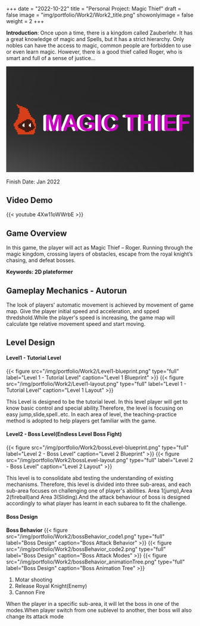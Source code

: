 +++
date = "2022-10-22"
title = "Personal Project: Magic Thief"
draft = false
image = "img/portfolio/Work2/Work2_title.png"
showonlyimage = false
weight = 2
+++

**Introduction**: Once upon a time, there is a kingdom called Zauberlehr. It has a great knowledge of magic and Spells, but it has a strict hierarchy. Only nobles can have the access to magic, common people are forbidden to use or even learn magic. However, there is a good thief called Roger, who is smart and full of a sense of justice...


<!--more-->
![gamelogo][1]

Finish Date: Jan 2022
## Video Demo
{{< youtube 4Xw11oWWrbE >}}
## Game Overview

In this game, the player will act as Magic Thief – Roger. Running through the magic kingdom, crossing layers of obstacles, escape from the royal knight’s chasing, and defeat bosses.

**Keywords: 2D plateformer**

## Gameplay Mechanics - Autorun
The look of players' automatic movement is achieved by movement of game map. Give the player initial speed and acceleration, and spped thredshold.While the player's speed is increasing, the game map will calculate tge relative movement speed and start moving.

## Level Design
#### Level1 - Tutorial Level
{{< figure
  src="/img/portfolio/Work2/Level1-blueprint.png"
  type="full"
  label="Level 1 - Tutorial Level"
  caption="Level 1 Blueprint" >}}
  {{< figure
  src="/img/portfolio/Work2/Level1-layout.png"
  type="full"
  label="Level 1 - Tutorial Level"
  caption="Level 1 Layout" >}}

  This Level is designed to be the tutorial level. In this level player will get to know basic control and special ability.Therefore, the level is focusing on easy jump,slide,spell..etc. In each area of level, the teaching-practice method is adopted to help players get familiar with the game.

#### Level2 - Boss Level(Endless Level Boss Fight)
{{< figure
  src="/img/portfolio/Work2/bossLevel-blueprint.png"
  type="full"
  label="Level 2 - Boss Level"
  caption="Level 2 Blueprint" >}}
{{< figure
  src="/img/portfolio/Work2/bossLevel-layout.png"
  type="full"
  label="Level 2 - Boss Level"
  caption="Level 2 Layout" >}}

  This level is to consolidate abd testing the understanding of existing mechanisms. Therefore, this level is divided into three sub-areas, and each sub-area focuses on challenging one of player's abilities. Area 1(jump),Area 2(fireball)and Area 3(Sliding).And the attack behaviour of boss is designed accordingly to what player has learnt in each subarea to fit the challenge.

#### Boss Design
**Boss Behavior**
{{< figure
  src="/img/portfolio/Work2/bossBehavior_code1.png"
  type="full"
  label="Boss Design"
  caption="Boss Attack Behavior" >}}
  {{< figure
  src="/img/portfolio/Work2/bossBehavior_code2.png"
  type="full"
  label="Boss Design"
  caption="Boss Attack Modes" >}}
  {{< figure
  src="/img/portfolio/Work2/bossBehavior_animationTree.png"
  type="full"
  label="Boss Design"
  caption="Boss Animation Tree" >}}
1. Motar shooting
2. Release Royal Knight(Enemy)
3. Cannon Fire

When the player in a specific sub-area, it will let the boss in one of the modes.When player switch from one sublevel to another, ther boss will also change its attack mode



[1]:/img/portfolio/Work2/Work2_title.png